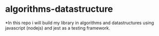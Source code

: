 # algorithms-datastructure

*In this repo i will build my library in algorithms and datastructures using javascript (nodejs) and jest as a testing framework.
